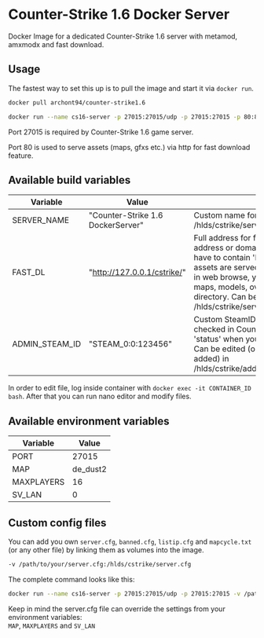 # Counter-Strike 1.6 Docker Server
Docker Image for a dedicated Counter-Strike 1.6 server with metamod, amxmodx and fast download.



## Usage

The fastest way to set this up is to pull the image and start it via `docker run`.

``` bash
docker pull archont94/counter-strike1.6
```

``` bash
docker run --name cs16-server -p 27015:27015/udp -p 27015:27015 -p 80:80 archont94/counter-strike1.6:latest
```

Port 27015 is required by Counter-Strike 1.6 game server.

Port 80 is used to serve assets (maps, gfxs etc.) via http for fast download feature. 


## Available build variables

| Variable       | Value                             | Comment |
| -------------- | --------------------------------- | ------- |
| SERVER_NAME    | "Counter-Strike 1.6 DockerServer" | Custom name for server, can be edited later in /hlds/cstrike/server.cfg |
| FAST_DL        | "http://127.0.0.1/cstrike/"       | Full address for fast download site, it can be IP address or domain of your server. Keep in mind, have to contain 'http' at beginning. Verify if assets are served properly by checking this link in web browse, you should be able to see gfx, maps, models, overviews, sound and sprites directory. Can be edited later in /hlds/cstrike/server.cfg |
| ADMIN_STEAM_ID | "STEAM_0:0:123456"                | Custom SteamID for admin user, can be checked in Counter-Strike console (type 'status' when you are connected to any server). Can be edited (or additional admins can be added) in /hlds/cstrike/addons/amxmodx/configs/users.ini |

In order to edit file, log inside container with `docker exec -it CONTAINER_ID bash`. After that you can run nano editor and modify files.

## Available environment variables

| Variable   | Value    |
| ---------- | -------- |
| PORT       | 27015    |
| MAP        | de_dust2 |
| MAXPLAYERS | 16       |
| SV_LAN     | 0        |

## Custom config files

You can add you own `server.cfg`, `banned.cfg`, `listip.cfg` and `mapcycle.txt` (or any other file) by linking them as volumes into the image.

``` bash
-v /path/to/your/server.cfg:/hlds/cstrike/server.cfg
```

The complete command looks like this:

``` bash
docker run --name cs16-server -p 27015:27015/udp -p 27015:27015 -v /path/to/your/server.cfg:/hlds/cstrike/server.cfg archont94/counter-strike1.6:latest
```

Keep in mind the server.cfg file can override the settings from your environment variables:  
`MAP`, `MAXPLAYERS` and `SV_LAN`

